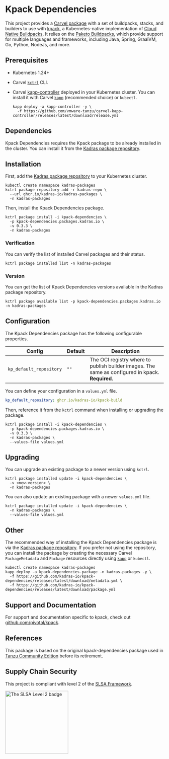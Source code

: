 # Kpack Dependencies

This project provides a [Carvel package](https://carvel.dev/kapp-controller/docs/latest/packaging) with a set of buildpacks, stacks, and builders to use with [kpack](https://github.com/pivotal/kpack), a Kubernetes-native implementation of [Cloud Native Buildpacks](https://buildpacks.io). It relies on the [Paketo Buildpacks](https://paketo.io), which provide support for multiple languages and frameworks, including Java, Spring, GraalVM, Go, Python, NodeJs, and more.

## Prerequisites

* Kubernetes 1.24+
* Carvel [`kctrl`](https://carvel.dev/kapp-controller/docs/latest/install/#installing-kapp-controller-cli-kctrl) CLI.
* Carvel [kapp-controller](https://carvel.dev/kapp-controller) deployed in your Kubernetes cluster. You can install it with Carvel [`kapp`](https://carvel.dev/kapp/docs/latest/install) (recommended choice) or `kubectl`.

  ```shell
  kapp deploy -a kapp-controller -y \
    -f https://github.com/vmware-tanzu/carvel-kapp-controller/releases/latest/download/release.yml
  ```

## Dependencies

Kpack Dependencies requires the Kpack package to be already installed in the cluster. You can install it
from the [Kadras package repository](https://github.com/kadras-io/kadras-packages).

## Installation

First, add the [Kadras package repository](https://github.com/kadras-io/kadras-packages) to your Kubernetes cluster.

  ```shell
  kubectl create namespace kadras-packages
  kctrl package repository add -r kadras-repo \
    --url ghcr.io/kadras-io/kadras-packages \
    -n kadras-packages
  ```

Then, install the Kpack Dependencies package.

  ```shell
  kctrl package install -i kpack-dependencies \
    -p kpack-dependencies.packages.kadras.io \
    -v 0.3.3 \
    -n kadras-packages
  ```

### Verification

You can verify the list of installed Carvel packages and their status.

  ```shell
  kctrl package installed list -n kadras-packages
  ```

### Version

You can get the list of Kpack Dependencies versions available in the Kadras package repository.

  ```shell
  kctrl package available list -p kpack-dependencies.packages.kadras.io -n kadras-packages
  ```

## Configuration

The Kpack Dependencies package has the following configurable properties.

| Config | Default | Description |
|-------|-------------------|-------------|
| `kp_default_repository` | `""` | The OCI registry where to publish builder images. The same as configured in kpack. **Required**. |

You can define your configuration in a `values.yml` file.

  ```yaml
  kp_default_repository: ghcr.io/kadras-io/kpack-build
  ```

Then, reference it from the `kctrl` command when installing or upgrading the package.

  ```shell
  kctrl package install -i kpack-dependencies \
    -p kpack-dependencies.packages.kadras.io \
    -v 0.3.3 \
    -n kadras-packages \
    --values-file values.yml
  ```

## Upgrading

You can upgrade an existing package to a newer version using `kctrl`.

  ```shell
  kctrl package installed update -i kpack-dependencies \
    -v <new-version> \
    -n kadras-packages
  ```

You can also update an existing package with a newer `values.yml` file.

  ```shell
  kctrl package installed update -i kpack-dependencies \
    -n kadras-packages \
    --values-file values.yml
  ```

## Other

The recommended way of installing the Kpack Dependencies package is via the [Kadras package repository](https://github.com/kadras-io/kadras-packages). If you prefer not using the repository, you can install the package by creating the necessary Carvel `PackageMetadata` and `Package` resources directly using [`kapp`](https://carvel.dev/kapp/docs/latest/install) or `kubectl`.

  ```shell
  kubectl create namespace kadras-packages
  kapp deploy -a kpack-dependencies-package -n kadras-packages -y \
    -f https://github.com/kadras-io/kpack-dependencies/releases/latest/download/metadata.yml \
    -f https://github.com/kadras-io/kpack-dependencies/releases/latest/download/package.yml
  ```

## Support and Documentation

For support and documentation specific to kpack, check out [github.com/pivotal/kpack](https://github.com/pivotal/kpack).

## References

This package is based on the original kpack-dependencies package used in [Tanzu Community Edition](https://github.com/vmware-tanzu/community-edition) before its retirement.

## Supply Chain Security

This project is compliant with level 2 of the [SLSA Framework](https://slsa.dev).

<img src="https://slsa.dev/images/SLSA-Badge-full-level2.svg" alt="The SLSA Level 2 badge" width=200>
